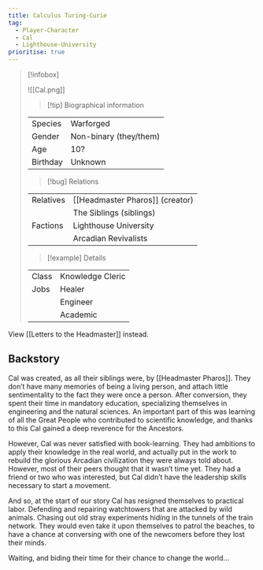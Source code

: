 ```yaml
---
title: Calculus Turing-Curie
tag:
  - Player-Character
  - Cal
  - Lighthouse-University
prioritise: true
---
```


> [!infobox]
>
> ![[Cal.png]]
>
> > [!tip] Biographical information
>
> |          |                        |
> | -------- | ---------------------- |
> | Species  | Warforged              |
> | Gender   | Non-binary (they/them) |
> | Age      | 10?                    |
> | Birthday | Unknown                |
>
> > [!bug] Relations
>
> |           |                                 |
> | --------- | ------------------------------- |
> | Relatives | [[Headmaster Pharos]] (creator) |
> |           | The Siblings (siblings)         |
> | Factions  | Lighthouse University           |
> |           | Arcadian Revivalists            |
>
> > [!example] Details
>
> |       |                  |
> | ----- | ---------------- |
> | Class | Knowledge Cleric |
> | Jobs  | Healer           |
> |       | Engineer         |
> |       | Academic         |

View [[Letters to the Headmaster]] instead.

## Backstory

Cal was created, as all their siblings were, by [[Headmaster Pharos]]. They don’t have many memories of being a living person, and attach little sentimentality to the fact they were once a person. After conversion, they spent their time in mandatory education, specializing themselves in engineering and the natural sciences. An important part of this was learning of all the Great People who contributed to scientific knowledge, and thanks to this Cal gained a deep reverence for the Ancestors.

However, Cal was never satisfied with book-learning. They had ambitions to apply their knowledge in the real world, and actually put in the work to rebuild the glorious Arcadian civilization they were always told about. However, most of their peers thought that it wasn’t time yet. They had a friend or two who was interested, but Cal didn’t have the leadership skills necessary to start a movement.

And so, at the start of our story Cal has resigned themselves to practical labor. Defending and repairing watchtowers that are attacked by wild animals. Chasing out old stray experiments hiding in the tunnels of the train network. They would even take it upon themselves to patrol the beaches, to have a chance at conversing with one of the newcomers before they lost their minds.

Waiting, and biding their time for their chance to change the world...
